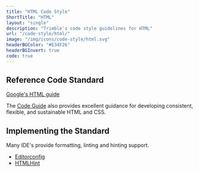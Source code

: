 ```yaml
---
title: "HTML Code Style"
ShortTitle: "HTML"
layout: "single"
description: "Trimble's code style guidelines for HTML"
url: "/code-style/html/"
image: "/img/icons/code-style/html.svg"
headerBGColor: "#E34F26"
headerBGInvert: true
code: true
---
```


## Reference Code Standard

[Google's HTML guide](https://google.github.io/styleguide/htmlcssguide.html)

The [Code Guide](https://codeguide.co/) also provides excellent guidance for developing consistent, flexible, and sustainable HTML and CSS.

## Implementing the Standard

Many IDE's provide formatting, linting and hinting support.

- [Editorconfig](https://editorconfig.org/)
- [HTMLHint](https://htmlhint.com)
